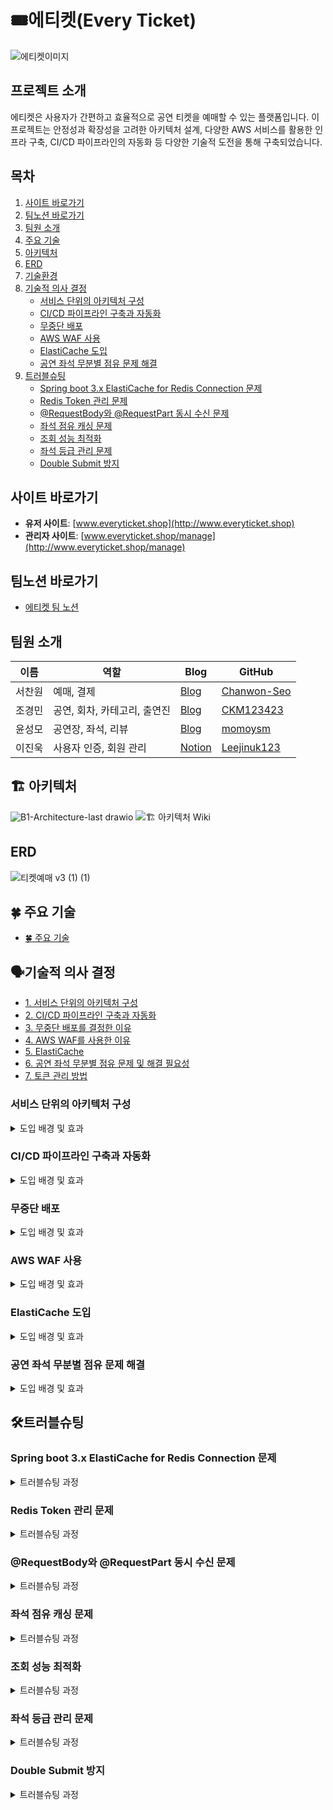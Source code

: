 # 🎟️에티켓(Every Ticket)
![에티켓이미지](https://github.com/user-attachments/assets/34672602-5c6e-4355-9a5e-a0e14ddfa6b1)

## 프로젝트 소개
에티켓은 사용자가 간편하고 효율적으로 공연 티켓을 예매할 수 있는 플랫폼입니다. 이 프로젝트는 안정성과 확장성을 고려한 아키텍처 설계, 다양한 AWS 서비스를 활용한 인프라 구축, CI/CD 파이프라인의 자동화 등 다양한 기술적 도전을 통해 구축되었습니다.

## 목차

1. [사이트 바로가기](#사이트-바로가기)
2. [팀노션 바로가기](#팀노션-바로가기)
3. [팀원 소개](#팀원-소개)
4. [주요 기술](#주요-기술)
5. [아키텍처](#🏗-아키텍처)
6. [ERD](#ERD)
7. [기술환경](#기술환경)
8. [기술적 의사 결정](#기술적-의사-결정)
    - [서비스 단위의 아키텍처 구성](#서비스-단위의-아키텍처-구성)
    - [CI/CD 파이프라인 구축과 자동화](#cicd-파이프라인-구축과-자동화)
    - [무중단 배포](#무중단-배포)
    - [AWS WAF 사용](#aws-waf-사용)
    - [ElastiCache 도입](#elasticache-도입)
    - [공연 좌석 무분별 점유 문제 해결](#공연-좌석-무분별-점유-문제-해결)
9. [트러블슈팅](#트러블슈팅)
    - [Spring boot 3.x ElastiCache for Redis Connection 문제](#spring-boot-3x-elasticache-for-redis-connection-문제)
    - [Redis Token 관리 문제](#redis-token-관리-문제)
    - [@RequestBody와 @RequestPart 동시 수신 문제](#requestbody와-requestpart-동시-수신-문제)
    - [좌석 점유 캐싱 문제](#좌석-점유-캐싱-문제)
    - [조회 성능 최적화](#조회-성능-최적화)
    - [좌석 등급 관리 문제](#좌석-등급-관리-문제)
    - [Double Submit 방지](#double-submit-방지)


## 사이트 바로가기
- **유저 사이트**: [www.everyticket.shop](http://www.everyticket.shop)
- **관리자 사이트**: [www.everyticket.shop/manage](http://www.everyticket.shop/manage)

## 팀노션 바로가기
- [에티켓 팀 노션](https://teamsparta.notion.site/everyTicket-91486dd6f1af4dbca95a33ba3bc219b7)
  
## 팀원 소개
| 이름     | 역할                       | Blog                                           | GitHub           |
|----------|----------------------------|------------------------------------------------|------------------|
| 서찬원   | 예매, 결제                 | [Blog](https://scwonn60.tistory.com)           | [Chanwon-Seo](https://github.com/Chanwon-Seo) |
| 조경민   | 공연, 회차, 카테고리, 출연진 | [Blog](https://velog.io/@one_step_than/posts)  | [CKM123423](https://github.com/CKM123423) |
| 윤성모   | 공연장, 좌석, 리뷰           | [Blog](https://velog.io/@momoysm/posts)        | [momoysm](https://github.com/momoysm) |
| 이진욱   | 사용자 인증, 회원 관리       | [Notion](https://leecoding.notion.site)       | [Leejinuk123](https://github.com/Leejinuk123) |

## 🏗 아키텍처 
![B1-Architecture-last drawio](https://github.com/user-attachments/assets/74187d81-0140-426b-9076-cf7594fff457)
![🏗 아키텍처 Wiki]([https://github.com/b1-sycls/sycls/wiki/🍀-주요-기술](https://github.com/b1-sycls/sycls/wiki/🏗-아키텍처))

## ERD
![티켓예매 v3 (1) (1)](https://github.com/user-attachments/assets/6ae18336-f0a5-464f-aa63-3928e7fdc600)

## 🍀 주요 기술
- [🍀 주요 기술](https://github.com/b1-sycls/sycls/wiki/%F0%9F%8D%80-%EC%A3%BC%EC%9A%94-%EA%B8%B0%EC%88%A0)

## 🗣️기술적 의사 결정
- [1. 서비스 단위의 아키텍처 구성](https://github.com/b1-sycls/sycls/wiki/%EC%84%9C%EB%B9%84%EC%8A%A4-%EB%8B%A8%EC%9C%84%EC%9D%98-%EC%95%84%ED%82%A4%ED%85%8D%EC%B2%98-%EA%B5%AC%EC%84%B1)
- [2. CI/CD 파이프라인 구축과 자동화](https://github.com/b1-sycls/sycls/wiki/CI-CD-%ED%8C%8C%EC%9D%B4%ED%94%84%EB%9D%BC%EC%9D%B8-%EA%B5%AC%EC%B6%95%EA%B3%BC-%EC%9E%90%EB%8F%99%ED%99%94)
- [3. 무중단 배포를 결정한 이유](https://github.com/b1-sycls/sycls/wiki/%EB%AC%B4%EC%A4%91%EB%8B%A8-%EB%B0%B0%ED%8F%AC%EB%A5%BC-%EA%B2%B0%EC%A0%95%ED%95%9C-%EC%9D%B4%EC%9C%A0)
- [4. AWS WAF를 사용한 이유](https://github.com/b1-sycls/sycls/wiki/AWS-WAF%EB%A5%BC-%EC%82%AC%EC%9A%A9%ED%95%9C-%EC%9D%B4%EC%9C%A0)
- [5. ElastiCache](https://github.com/b1-sycls/sycls/wiki/ElastiCache)
- [6. 공연 좌석 무분별 점유 문제 및 해결 필요성](https://github.com/b1-sycls/sycls/wiki/%EA%B3%B5%EC%97%B0-%EC%A2%8C%EC%84%9D-%EB%AC%B4%EB%B6%84%EB%B3%84-%EC%A0%90%EC%9C%A0-%EB%AC%B8%EC%A0%9C-%EB%B0%8F-%ED%95%B4%EA%B2%B0-%ED%95%84%EC%9A%94%EC%84%B1)
- [7. 토큰 관리 방법](https://github.com/b1-sycls/sycls/wiki/%ED%86%A0%ED%81%B0-%EA%B4%80%EB%A6%AC-%EB%B0%A9%EB%B2%95)

### 서비스 단위의 아키텍처 구성

<details>
<summary>도입 배경 및 효과</summary>

**도입 배경**: 모놀리식 아키텍처에서 발생할 수 있는 장애 전파 문제를 해결하기 위해 관심사 분리를 통해 유지보수성과 확장성을 고려한 구조로 설계하였습니다.

**효과**: 관심사 분리로 인해 유지보수성이 향상되었으며, 장애 전파가 방지되고 독립적으로 관리할 수 있는 확장성이 증가했습니다.

</details>

### CI/CD 파이프라인 구축과 자동화

<details>
<summary>도입 배경 및 효과</summary>

**도입 배경**: EC2에 직접 git clone을 받아 수동으로 배포하는 불편함을 개선하고, 자동화 배포를 위해 CI/CD 파이프라인을 구축했습니다.

**효과**: 자동화 배포로 인해 수동 작업의 불편함이 줄어들고, 더 안정적이고 일관된 배포가 가능해졌습니다.

</details>

### 무중단 배포

<details>
<summary>도입 배경 및 효과</summary>

**도입 배경**: 배포 시 서버가 중단되어 사용자 경험과 비즈니스에 악영향을 미치는 문제를 해결하기 위해 무중단 배포를 도입했습니다.

**효과**: Blue/Green 배포 방식을 통해 서비스 가용성을 유지하며, 배포 리스크를 최소화하고 신속한 롤백이 가능해졌습니다.

</details>

### AWS WAF 사용

<details>
<summary>도입 배경 및 효과</summary>

**도입 배경**: Public API 지원으로 인한 서버 과부하와 악의적인 트래픽으로부터 보호하기 위해 AWS WAF를 도입했습니다.

**효과**: API 호출에 대한 커스텀 룰셋 적용과 다양한 웹 공격에 대한 방어를 통해 애플리케이션의 보안과 안정성을 강화했습니다.

</details>

### ElastiCache 도입

<details>
<summary>도입 배경 및 효과</summary>

**도입 배경**: 데이터베이스 부하를 줄이고 성능을 최적화하기 위해 AWS ElastiCache(Redis)를 도입했습니다.

**효과**: 데이터베이스 통신 횟수가 줄어들고, 전체 시스템 성능이 향상되었으며, 중요한 데이터의 인메모리 관리로 사용자 경험이 개선되었습니다.

</details>

### 공연 좌석 무분별 점유 문제 해결

<details>
<summary>도입 배경 및 효과</summary>

**도입 배경**: 결제 페이지에서 좌석 선택을 완료하지 않고 돌아가는 경우 좌석이 중복 선택되는 문제를 해결하기 위해 새로운 좌석 관리 방식을 도입했습니다.

**효과**: 좌석 중복 선택을 방지하고 시스템의 신뢰성을 높여 사용자 경험을 개선했습니다.

</details>

## 🛠트러블슈팅

### Spring boot 3.x ElastiCache for Redis Connection 문제

<details>
<summary>트러블슈팅 과정</summary>

**문제 정의**: 회원가입 과정에서 이메일 인증 코드 전송 시 Redis 연결 문제 발생  
**원인**: EC2와 ElastiCache 간의 성능 차이  
**해결 방법**: 로그 추가, 지연 초기화, 명령 대기 시간 설정 등을 통해 문제를 해결하고, 최종적으로 성능 환경을 맞춰 문제를 근본적으로 해결했습니다.

</details>

### Redis Token 관리 문제

<details>
<summary>트러블슈팅 과정</summary>

**문제 정의**: JWT 토큰을 Redis에 저장할 때, 같은 유저의 AccessToken과 RefreshToken이 중복 저장됨  
**해결 방법**: RefreshToken을 Key로 사용해 AccessToken과 함께 관리하여 데이터 중복 문제를 해결했습니다.

</details>

### @RequestBody와 @RequestPart 동시 수신 문제

<details>
<summary>트러블슈팅 과정</summary>

**문제 정의**: MultipartFile과 DTO를 동시에 수신하지 못함  
**해결 방법**: @RequestPart를 사용하여 DTO를 수신하고, 요청 시 Content-Type을 지정하여 문제를 해결했습니다.

</details>

### 좌석 점유 캐싱 문제

<details>
<summary>트러블슈팅 과정</summary>

**문제 정의**: 잦은 RDB 조회로 인한 성능 문제  
**해결 방법**: Redis에 좌석 정보를 캐싱하고 TTL을 설정하여 성능을 개선했습니다.

</details>

### 조회 성능 최적화

<details>
<summary>트러블슈팅 과정</summary>

**문제 정의**: 대용량 데이터로 인해 조회 성능이 저하됨  
**해결 방법**: 인덱스 생성 및 쿼리 최적화를 통해 성능을 대폭 향상시켰습니다.

</details>

### 좌석 등급 관리 문제

<details>
<summary>트러블슈팅 과정</summary>

**문제 정의**: 단일 좌석의 등급 관리가 어렵고 비효율적임  
**해결 방법**: 좌석 등급을 일괄적으로 관리할 수 있는 구조로 변경했습니다.

</details>

### Double Submit 방지

<details>
<summary>트러블슈팅 과정</summary>

**문제 정의**: 동일한 요청이 여러 번 중복 등록되는 문제  
**해결 방법**: 프론트에서 버튼 비활성화와 Redis를 사용한 분산락으로 중복 요청을 방지했습니다.

</details>
